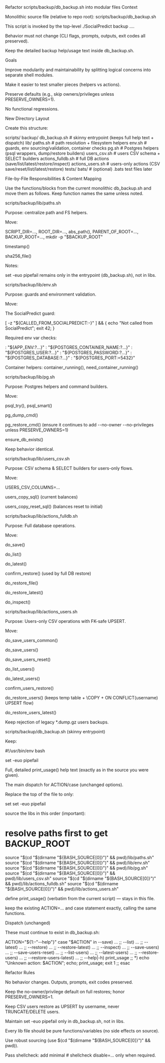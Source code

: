 Refactor scripts/backup/db_backup.sh into modular files
Context

Monolithic source file (relative to repo root):
scripts/backup/db_backup.sh

This script is invoked by the top-level ./SocialPredict backup ....

Behavior must not change (CLI flags, prompts, outputs, exit codes all preserved).

Keep the detailed backup help/usage text inside db_backup.sh.

Goals

Improve modularity and maintainability by splitting logical concerns into separate shell modules.

Make it easier to test smaller pieces (helpers vs actions).

Preserve defaults (e.g., skip owners/privileges unless PRESERVE_OWNERS=1).

No functional regressions.

New Directory Layout

Create this structure:

scripts/
  backup/
    db_backup.sh              # skinny entrypoint (keeps full help text + dispatch)
    lib/
      paths.sh                # path resolution + filesystem helpers
      env.sh                  # guards, env sourcing/validation, container checks
      pg.sh                   # Postgres helpers (psql wrappers, dump/restore builders)
      users_csv.sh            # users CSV schema + SELECT builders
      actions_fulldb.sh       # full DB actions (save/list/latest/restore/inspect)
      actions_users.sh        # users-only actions (CSV save/reset/list/latest/restore)
    tests/
      bats/                   # (optional) .bats test files later

File-by-File Responsibilities & Content Mapping

Use the functions/blocks from the current monolithic db_backup.sh and move them as follows. Keep function names the same unless noted.

scripts/backup/lib/paths.sh

Purpose: centralize path and FS helpers.

Move:

SCRIPT_DIR=..., ROOT_DIR=..., abs_path(), PARENT_OF_ROOT=..., BACKUP_ROOT=..., mkdir -p "$BACKUP_ROOT"

timestamp()

sha256_file()

Notes:

set -euo pipefail remains only in the entrypoint (db_backup.sh), not in libs.

scripts/backup/lib/env.sh

Purpose: guards and environment validation.

Move:

The SocialPredict guard:

[ -z "${CALLED_FROM_SOCIALPREDICT:-}" ] && { echo "Not called from SocialPredict"; exit 42; }


Required env var checks:

: "${APP_ENV:?...}"
: "${POSTGRES_CONTAINER_NAME:?...}"
: "${POSTGRES_USER:?...}"
: "${POSTGRES_PASSWORD:?...}"
: "${POSTGRES_DATABASE:?...}"
: "${POSTGRES_PORT:=5432}"


Container helpers: container_running(), need_container_running()

scripts/backup/lib/pg.sh

Purpose: Postgres helpers and command builders.

Move:

psql_try(), psql_smart()

pg_dump_cmd()

pg_restore_cmd() (ensure it continues to add --no-owner --no-privileges unless PRESERVE_OWNERS=1)

ensure_db_exists()

Keep behavior identical.

scripts/backup/lib/users_csv.sh

Purpose: CSV schema & SELECT builders for users-only flows.

Move:

USERS_CSV_COLUMNS=...

users_copy_sql() (current balances)

users_copy_reset_sql() (balances reset to initial)

scripts/backup/lib/actions_fulldb.sh

Purpose: Full database operations.

Move:

do_save()

do_list()

do_latest()

confirm_restore() (used by full DB restore)

do_restore_file()

do_restore_latest()

do_inspect()

scripts/backup/lib/actions_users.sh

Purpose: Users-only CSV operations with FK-safe UPSERT.

Move:

do_save_users_common()

do_save_users()

do_save_users_reset()

do_list_users()

do_latest_users()

confirm_users_restore()

do_restore_users() (keeps temp table + \COPY + ON CONFLICT(username) UPSERT flow)

do_restore_users_latest()

Keep rejection of legacy *.dump.gz users backups.

scripts/backup/db_backup.sh (skinny entrypoint)

Keep:

#!/usr/bin/env bash

set -euo pipefail

Full, detailed print_usage() help text (exactly as in the source you were given).

The main dispatch for ACTION/case (unchanged options).

Replace the top of the file to only:

set set -euo pipefail

source the libs in this order (important):

# resolve paths first to get BACKUP_ROOT
source "$(cd "$(dirname "${BASH_SOURCE[0]}")" && pwd)/lib/paths.sh"
source "$(cd "$(dirname "${BASH_SOURCE[0]}")" && pwd)/lib/env.sh"
source "$(cd "$(dirname "${BASH_SOURCE[0]}")" && pwd)/lib/pg.sh"
source "$(cd "$(dirname "${BASH_SOURCE[0]}")" && pwd)/lib/users_csv.sh"
source "$(cd "$(dirname "${BASH_SOURCE[0]}")" && pwd)/lib/actions_fulldb.sh"
source "$(cd "$(dirname "${BASH_SOURCE[0]}")" && pwd)/lib/actions_users.sh"


define print_usage() (verbatim from the current script) — stays in this file.

keep the existing ACTION=... and case statement exactly, calling the same functions.

Dispatch (unchanged)

These must continue to exist in db_backup.sh:

ACTION="${1:-"--help"}"
case "$ACTION" in
  --save) ... ;;
  --list) ... ;;
  --latest) ... ;;
  --restore) ... ;;
  --restore-latest) ... ;;
  --inspect) ... ;;
  --save-users) ... ;;
  --save-users-reset) ... ;;
  --list-users) ... ;;
  --latest-users) ... ;;
  --restore-users) ... ;;
  --restore-users-latest) ... ;;
  --help|-h) print_usage ;;
  *) echo "Unknown action: $ACTION"; echo; print_usage; exit 1 ;;
esac

Refactor Rules

No behavior changes. Outputs, prompts, exit codes preserved.

Keep the no-owner/privilege default on full restores; honor PRESERVE_OWNERS=1.

Keep CSV users restore as UPSERT by username, never TRUNCATE/DELETE users.

Maintain set -euo pipefail only in db_backup.sh, not in libs.

Every lib file should be pure functions/variables (no side effects on source).

Use robust sourcing (use $(cd "$(dirname "${BASH_SOURCE[0]}")" && pwd)).

Pass shellcheck: add minimal # shellcheck disable=... only when required.